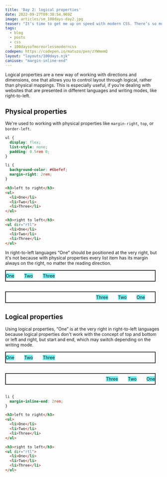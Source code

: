 ```yaml
---
title: 'Day 2: logical properties'
date: 2022-09-27T09:38:54.969Z
image: articles/sm_100days-day2.jpg
teaser: "It’s time to get me up on speed with modern CSS. There’s so much new in CSS that I know too little about. To change that I’ve started [#100DaysOfMoreOrLessModernCSS](/blog/2022/100-days-of-more-or-less-modern-css/). Why more or less modern CSS? Because some topics will be about cutting-edge features, while other stuff has been around for quite a while already, but I just have little to no experience with it."
tags:
  - blog
  - posts
  - css
  - 100daysofmoreorlessmoderncss
codepen: https://codepen.io/matuzo/pen/zYWmemQ
layout: "layouts/100days.njk"
caniuse: "margin-inline-end"
---
```

Logical properties are a new way of working with directions and dimensions, one that allows you to control layout through logical, rather than physical mappings. This is especially useful, if you’re dealing with websites that are presented in different languages and writing modes, like right-to-left.

## **Physical properties**

We're used to working with physical properties like `margin-right`, `top`, or `border-left`.

```css
ul {
  display: flex;
  list-style: none;
  padding: 0.5rem 0;
}

li {
  background-color: #6befef;
  margin-right: 2rem;
}
```

```html
<h3>left to right</h3>
<ul>
  <li>One</li>
  <li>Two</li>
  <li>Three</li>
</ul>

<h3>right to left</h3>
<ul dir="rtl">
  <li>One</li>
  <li>Two</li>
  <li>Three</li>
</ul>
```

In right-to-left languages “One” should be positioned at the very right, but it's not because with physical properties every list item has its margin always on the right, no matter the reading direction.


<style>
  .physical,
  .logical {
    display: flex;
    list-style: none;
    padding: 0.5rem 0;
    margin: 0 0 2rem 0;
    max-width: 30rem;
    border: 2px solid;
  }

  .physical li {
    margin: 0 2rem 0 0;
    background-color: #6befef;
  }
</style>

<ul class="physical">
  <li>One</li>
  <li>Two</li>
  <li>Three</li>
</ul>

<ul class="physical" dir="rtl">
  <li>One</li>
  <li>Two</li>
  <li>Three</li>
</ul>


## **Logical properties**

Using logical properties, “One” is at the very right in right-to-left languages because logical properties don't work with the concept of top and bottom or left and right, but start and end, which may switch depending on the writing mode.

<style>
.logical li {
  margin: 0;
  background-color: #6befef;
  margin-inline-end: 2rem;
}
</style>

<ul class="logical">
  <li>One</li>
  <li>Two</li>
  <li>Three</li>
</ul>

<ul class="logical" dir="rtl">
  <li>One</li>
  <li>Two</li>
  <li>Three</li>
</ul>

```css
li {
  margin-inline-end: 2rem;
}
```

```html
<h3>left to right</h3>
<ul>
  <li>One</li>
  <li>Two</li>
  <li>Three</li>
</ul>

<h3>right to left</h3>
<ul dir="rtl">
  <li>One</li>
  <li>Two</li>
  <li>Three</li>
</ul>
```